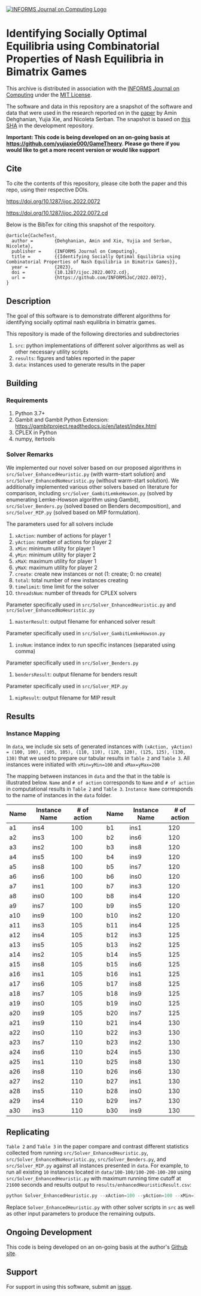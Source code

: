 [![INFORMS Journal on Computing Logo](https://INFORMSJoC.github.io/logos/INFORMS_Journal_on_Computing_Header.jpg)](https://pubsonline.informs.org/journal/ijoc)

# Identifying Socially Optimal Equilibria using Combinatorial Properties of Nash Equilibria in Bimatrix Games

This archive is distributed in association with the [INFORMS Journal on
Computing](https://pubsonline.informs.org/journal/ijoc) under the [MIT License](LICENSE).

The software and data in this repository are a snapshot of the software and data
that were used in the research reported on in the [paper](https://doi.org/10.1287/ijoc.2022.0072) by Amin Dehghanian, Yujia Xie, and Nicoleta Serban.
The snapshot is based on 
[this SHA](https://github.com/yujiaxie000/GameTheory/commit/6db33484782012d837cc731d8c3c00616bcf6d9a) 
in the development repository. 

**Important: This code is being developed on an on-going basis at 
https://github.com/yujiaxie000/GameTheory. Please go there if you would like to
get a more recent version or would like support**

## Cite

To cite the contents of this repository, please cite both the paper and this repo, using their respective DOIs.

https://doi.org/10.1287/ijoc.2022.0072

https://doi.org/10.1287/ijoc.2022.0072.cd

Below is the BibTex for citing this snapshot of the respoitory.

```
@article{CacheTest,
  author =        {Dehghanian, Amin and Xie, Yujia and Serban, Nicoleta},
  publisher =     {INFORMS Journal on Computing},
  title =         {{Identifying Socially Optimal Equilibria using Combinatorial Properties of Nash Equilibria in Bimatrix Games}},
  year =          {2023},
  doi =           {10.1287/ijoc.2022.0072.cd},
  url =           {https://github.com/INFORMSJoC/2022.0072},
}  
```

## Description

The goal of this software is to demonstrate different algorithms for identifying socially optimal nash equilibria in bimatrix games.

This repository is made of the following directories and subdirectories

1. `src`: python implementations of different solver algorithms as well as other necessary utility scripts
2. `results`: figures and tables reported in the paper
3. `data`: instances used to generate results in the paper

## Building
### Requirements
1. Python 3.7+
2. Gambit and Gambit Python Extension: https://gambitproject.readthedocs.io/en/latest/index.html
3. CPLEX in Python
4. numpy, itertools

### Solver Remarks
We implemented our novel solver based on our proposed algorithms in `src/Solver_EnhancedHeuristic.py` (with warm-start solution) and `src/Solver_EnhancedNoHeuristic.py` (without warm-start solution). We additionally implemented various other solvers based on literature for comparison, including `src/Solver_GambitLemkeHowson.py` (solved by enumerating Lemke-Howson algorithm using Gambit), `src/Solver_Benders.py` (solved based on Benders decomposition), and `src/Solver_MIP.py` (solved based on MIP formulation).

The parameters used for all solvers include
1. `xAction`: number of actions for player 1
2. `yAction`: number of actions for player 2
3. `xMin`: minimum utility for player 1
4. `yMin`: minimum utility for player 2
5. `xMaX`: maximum utility for player 1
6. `yMaX`: maximum utility for player 2
7. `create`: create new instances or not (1: create; 0: no create)
8. `total`: total number of new instances creating
9. `timelimit`: time limit for the solver
10. `threadsNum`: number of threads for CPLEX solvers

Parameter specifically used in `src/Solver_EnhancedHeuristic.py` and `src/Solver_EnhancedNoHeuristic.py` 
1. `masterResult`: output filename for enhanced solver result

Parameter specifically used in `src/Solver_GambitLemkeHowson.py`
1. `insNum`: instance index to run specific instances (separated using comma)

Parameter specifically used in `src/Solver_Benders.py`
1. `bendersResult`: output filename for benders result

Parameter specifically used in `src/Solver_MIP.py`
1. `mipResult`: output filename for MIP result

## Results
### Instance Mapping
In `data`, we include six sets of generated instances with `(xAction, yAction) = (100, 100), (105, 105), (110, 110), (120, 120), (125, 125), (130, 130)` that we used to prepare our tabular results in `Table 2` and `Table 3`. All instances were initiated with `xMin=yMin=100` and `xMax=yMax=200`

The mapping between instances in `data` and the that in the table is illustrated below. `Name` and `# of action` corresponds to `Name` and `# of action` in computational results in `Table 2` and `Table 3`.  `Instance Name` corresponds to the name of instances in the `data` folder.

| Name | Instance Name | # of action || Name | Instance Name | # of action |
|------|---------------|-------------|-----|------|---------------|-------------|
| a1   | ins4          | 100         || b1   | ins1          | 120         |
| a2   | ins3          | 100         || b2   | ins6          | 120         |
| a3   | ins2          | 100         || b3   | ins8          | 120         |
| a4   | ins5          | 100         || b4   | ins9          | 120         |
| a5   | ins8          | 100         || b5   | ins7          | 120         |
| a6   | ins6          | 100         || b6   | ins0          | 120         |
| a7   | ins1          | 100         || b7   | ins3          | 120         |
| a8   | ins0          | 100         || b8   | ins4          | 120         |
| a9   | ins7          | 100         || b9   | ins5          | 120         |
| a10  | ins9          | 100         || b10  | ins2          | 120         |
| a11  | ins3          | 105         || b11  | ins4          | 125         |
| a12  | ins4          | 105         || b12  | ins3          | 125         |
| a13  | ins5          | 105         || b13  | ins2          | 125         |
| a14  | ins2          | 105         || b14  | ins5          | 125         |
| a15  | ins8          | 105         || b15  | ins6          | 125         |
| a16  | ins1          | 105         || b16  | ins1          | 125         |
| a17  | ins6          | 105         || b17  | ins8          | 125         |
| a18  | ins7          | 105         || b18  | ins9          | 125         |
| a19  | ins0          | 105         || b19  | ins0          | 125         |
| a20  | ins9          | 105         || b20  | ins7          | 125         |
| a21  | ins9          | 110         || b21  | ins4          | 130         |
| a22  | ins0          | 110         || b22  | ins3          | 130         |
| a23  | ins7          | 110         || b23  | ins2          | 130         |
| a24  | ins6          | 110         || b24  | ins5          | 130         |
| a25  | ins1          | 110         || b25  | ins8          | 130         |
| a26  | ins8          | 110         || b26  | ins6          | 130         |
| a27  | ins2          | 110         || b27  | ins1          | 130         |
| a28  | ins5          | 110         || b28  | ins0          | 130         |
| a29  | ins4          | 110         || b29  | ins7          | 130         |
| a30  | ins3          | 110         || b30  | ins9          | 130         |

## Replicating

`Table 2` and `Table 3` in the paper compare and contrast different statistics collected from running `src/Solver_EnhancedHeuristic.py`, `src/Solver_EnhancedNoHeuristic.py`, `src/Solver_Benders.py`, and `src/Solver_MIP.py` against all instances presented in `data`. For example, to run all existing `10` instances located in `data/100-100/100-200-100-200` using `src/Solver_EnhancedHeuristic.py` with maximum running time cutoff at `21600` seconds and results output to `results/enhancedHeuristicResult.csv`:

```python
python Solver_EnhancedHeuristic.py --xAction=100 --yAction=100 --xMin=100.0 --xMax=200.0 --yMin=100.0 --yMax=20    0.0 --create=0 --total=10 --threadsNum=1 --timelimit=21600.0 --masterResult=enhancedHeuristicResult.csv
```

Replace `Solver_EnhancedHeuristic.py` with other solver scripts in `src` as well as other input parameters to produce the remaining outputs.

## Ongoing Development

This code is being developed on an on-going basis at the author's
[Github site](https://github.com/yujiaxie000/GameTheory).

## Support

For support in using this software, submit an
[issue](https://github.com/INFORMSJoC/2022.0072/issues/new).